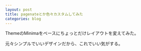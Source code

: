 ```yaml
---
layout: post
title: pagenateとか色々カスタムしてみた
categories: blog
---
```


ThemeのMinimaをベースにちょっとだけレイアウトを変えてみた。

元々シンプルでいいデザインだから、これでいい気がする。
